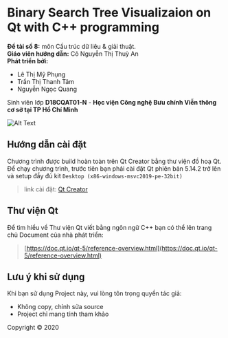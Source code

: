 # Binary Search Tree Visualizaion on Qt with C++ programming
**Đề tài số 8:** môn Cấu trúc dữ liêu & giải thuật.  
**Giáo viên hướng dẫn:** Cô Nguyễn Thị Thuỳ An  
**Phát triển bởi:**  
* Lê Thị Mỹ Phụng
* Trần Thị Thanh Tâm
* Nguyễn Ngọc Quang
  
Sinh viên lớp **D18CQAT01-N** -  **Học viện Công nghệ Bưu chính Viễn thông cơ sở tại TP Hồ Chí Minh**  

![Alt Text](https://raw.githubusercontent.com/nguyenngocquang700/BST_Visualization/master/screenshot.png)  

## Hướng dẫn cài đặt

Chương trình được build hoàn toàn trên Qt Creator bằng thư viện đồ hoạ Qt. Để chạy chương trình, trước tiên bạn phải cài đặt Qt phiên bản 5.14.2 trở lên và setup đầy đủ kit `Desktop (x86-windows-msvc2019-pe-32bit)`  
>link cài đặt: [Qt Creator](https://www.qt.io/download-qt-installer)


## Thư viện Qt
Để tìm hiểu về Thư viện Qt viết bằng ngôn ngữ C++ bạn có thể lên trang chủ Document của nhà phát triển:
>[https://doc.qt.io/qt-5/reference-overview.html](https://doc.qt.io/qt-5/reference-overview.html)

## Lưu ý khi sử dụng
Khi bạn sử dụng Project này, vui lòng tôn trọng quyền tác giả:  
* Không copy, chỉnh sửa source
* Project chỉ mang tính tham khảo  
  
Copyright © 2020 
